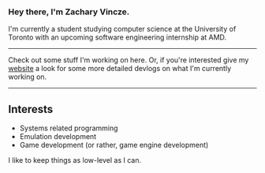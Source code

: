 ### Hey there, I'm Zachary Vincze.

I'm currently a student studying computer science at the University of Toronto with an upcoming software engineering internship at AMD.

---

Check out some stuff I'm working on here. Or, if you're interested give my [website](https://zacharyvincze.com) a look for some more detailed devlogs on what I'm currently working on.

---

## Interests

-   Systems related programming
-   Emulation development
-   Game development (or rather, game engine development)

I like to keep things as low-level as I can.
